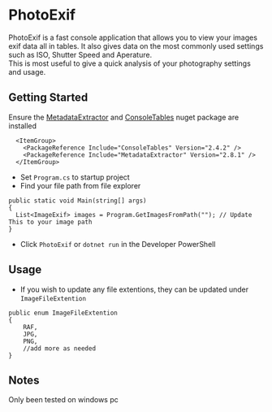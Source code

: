 # PhotoExif
PhotoExif is a fast console application that allows you to view your images exif data all in tables.
It also gives data on the most commonly used settings such as ISO, Shutter Speed and Aperature.
</br>
This is most useful to give a quick analysis of your photography settings and usage.

## Getting Started
Ensure the [MetadataExtractor](https://github.com/drewnoakes/metadata-extractor-dotnet/tree/main) and [ConsoleTables](https://github.com/khalidabuhakmeh/ConsoleTables) nuget package are installed
```
  <ItemGroup>
    <PackageReference Include="ConsoleTables" Version="2.4.2" />
    <PackageReference Include="MetadataExtractor" Version="2.8.1" />
  </ItemGroup>
```
* Set `Program.cs` to startup project
* Find your file path from file explorer
```
public static void Main(string[] args)
{
  List<ImageExif> images = Program.GetImagesFromPath(""); // Update This to your image path
}
```
* Click `PhotoExif` or `dotnet run` in the Developer PowerShell
## Usage
* If you wish to update any file extentions, they can be updated under `ImageFileExtention`
```
public enum ImageFileExtention
{
    RAF,
    JPG,
    PNG,
    //add more as needed
}
```
## Notes
Only been tested on windows pc
